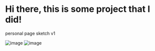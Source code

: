 # Hi there, this is some project that I did!
personal page sketch v1

![image](https://user-images.githubusercontent.com/67469148/118999380-9acc2080-b960-11eb-94a9-746422de50ca.png)
![image](https://user-images.githubusercontent.com/67469148/118999685-dc5ccb80-b960-11eb-97d2-a56be394313d.png)

